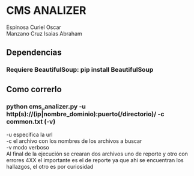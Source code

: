 # CMS ANALIZER  
Espinosa Curiel Oscar  
Manzano Cruz Isaias Abraham  
## Dependencias  
### Requiere BeautifulSoup: pip install BeautifulSoup  
## Como correrlo  
### python cms_analizer.py -u http(s)://(ip|nombre_dominio):puerto(/directorio)/ -c common.txt (-v)  
-u especifica la url  
-c el archivo con los nombres de los archivos a buscar  
-v modo verboso  
Al final de la ejecución se crearan dos archivos uno de reporte y otro con errores 4XX el importante es el de reporte ya que ahi se encuentran los hallazgos, el otro es por curiosidad  
